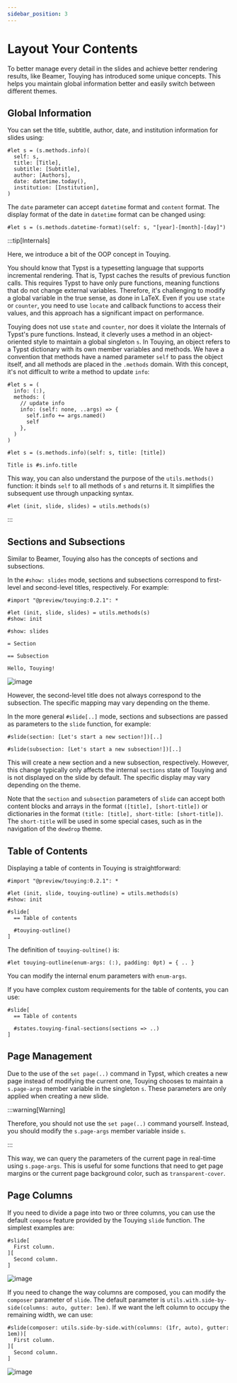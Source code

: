 ```yaml
---
sidebar_position: 3
---
```


# Layout Your Contents

To better manage every detail in the slides and achieve better rendering results, like Beamer, Touying has introduced some unique concepts. This helps you maintain global information better and easily switch between different themes.

## Global Information

You can set the title, subtitle, author, date, and institution information for slides using:

```typst
#let s = (s.methods.info)(
  self: s,
  title: [Title],
  subtitle: [Subtitle],
  author: [Authors],
  date: datetime.today(),
  institution: [Institution],
)
```

The `date` parameter can accept `datetime` format and `content` format. The display format of the date in `datetime` format can be changed using:

```typst
#let s = (s.methods.datetime-format)(self: s, "[year]-[month]-[day]")
```

:::tip[Internals]

Here, we introduce a bit of the OOP concept in Touying.

You should know that Typst is a typesetting language that supports incremental rendering. That is, Typst caches the results of previous function calls. This requires Typst to have only pure functions, meaning functions that do not change external variables. Therefore, it's challenging to modify a global variable in the true sense, as done in LaTeX. Even if you use `state` or `counter`, you need to use `locate` and callback functions to access their values, and this approach has a significant impact on performance.

Touying does not use `state` and `counter`, nor does it violate the Internals of Typst's pure functions. Instead, it cleverly uses a method in an object-oriented style to maintain a global singleton `s`. In Touying, an object refers to a Typst dictionary with its own member variables and methods. We have a convention that methods have a named parameter `self` to pass the object itself, and all methods are placed in the `.methods` domain. With this concept, it's not difficult to write a method to update `info`:

```typst
#let s = (
  info: (:),
  methods: (
    // update info
    info: (self: none, ..args) => {
      self.info += args.named()
      self
    },
  )
)

#let s = (s.methods.info)(self: s, title: [title])

Title is #s.info.title
```

This way, you can also understand the purpose of the `utils.methods()` function: it binds `self` to all methods of `s` and returns it. It simplifies the subsequent use through unpacking syntax.

```typst
#let (init, slide, slides) = utils.methods(s)
```
:::


## Sections and Subsections

Similar to Beamer, Touying also has the concepts of sections and subsections.

In the `#show: slides` mode, sections and subsections correspond to first-level and second-level titles, respectively. For example:

```typst
#import "@preview/touying:0.2.1": *

#let (init, slide, slides) = utils.methods(s)
#show: init

#show: slides

= Section

== Subsection

Hello, Touying!
```

![image](https://github.com/touying-typ/touying/assets/34951714/600876bb-941d-4841-af5c-27137bb04c54)

However, the second-level title does not always correspond to the subsection. The specific mapping may vary depending on the theme.

In the more general `#slide[..]` mode, sections and subsections are passed as parameters to the `slide` function, for example:

```typst
#slide(section: [Let's start a new section!])[..]

#slide(subsection: [Let's start a new subsection!])[..]
```

This will create a new section and a new subsection, respectively. However, this change typically only affects the internal `sections` state of Touying and is not displayed on the slide by default. The specific display may vary depending on the theme.

Note that the `section` and `subsection` parameters of `slide` can accept both content blocks and arrays in the format `([title], [short-title])` or dictionaries in the format `(title: [title], short-title: [short-title])`. The `short-title` will be used in some special cases, such as in the navigation of the `dewdrop` theme.


## Table of Contents

Displaying a table of contents in Touying is straightforward:

```typst
#import "@preview/touying:0.2.1": *

#let (init, slide, touying-outline) = utils.methods(s)
#show: init

#slide[
  == Table of contents

  #touying-outline()
]
```

The definition of `touying-oultine()` is:

```typst
#let touying-outline(enum-args: (:), padding: 0pt) = { .. }
```

You can modify the internal enum parameters with `enum-args`.

If you have complex custom requirements for the table of contents, you can use:

```typst
#slide[
  == Table of contents

  #states.touying-final-sections(sections => ..)
]
```

## Page Management

Due to the use of the `set page(..)` command in Typst, which creates a new page instead of modifying the current one, Touying chooses to maintain a `s.page-args` member variable in the singleton `s`. These parameters are only applied when creating a new slide.

:::warning[Warning]

Therefore, you should not use the `set page(..)` command yourself. Instead, you should modify the `s.page-args` member variable inside `s`.

:::

This way, we can query the parameters of the current page in real-time using `s.page-args`. This is useful for some functions that need to get page margins or the current page background color, such as `transparent-cover`.


## Page Columns

If you need to divide a page into two or three columns, you can use the default `compose` feature provided by the Touying `slide` function. The simplest examples are:

```typst
#slide[
  First column.
][
  Second column.
]
```

![image](https://github.com/touying-typ/touying/assets/34951714/a39f88a2-f1ba-4420-8f78-6a0fc644704e)

If you need to change the way columns are composed, you can modify the `composer` parameter of `slide`. The default parameter is `utils.with.side-by-side(columns: auto, gutter: 1em)`. If we want the left column to occupy the remaining width, we can use:

```typst
#slide(composer: utils.side-by-side.with(columns: (1fr, auto), gutter: 1em))[
  First column.
][
  Second column.
]
```

![image](https://github.com/touying-typ/touying/assets/34951714/aa84192a-4082-495d-9773-b06df32ab8dc)